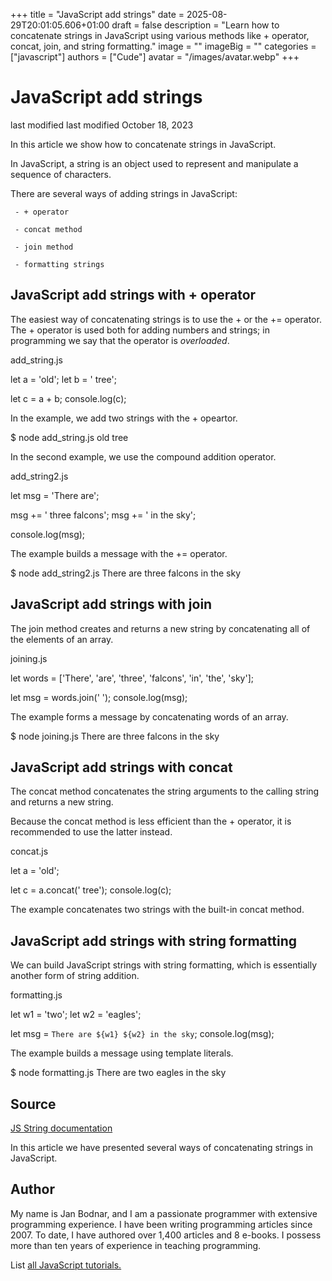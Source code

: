 +++
title = "JavaScript add strings"
date = 2025-08-29T20:01:05.606+01:00
draft = false
description = "Learn how to concatenate strings in JavaScript using various methods like + operator, concat, join, and string formatting."
image = ""
imageBig = ""
categories = ["javascript"]
authors = ["Cude"]
avatar = "/images/avatar.webp"
+++

# JavaScript add strings

last modified last modified October 18, 2023

 

In this article we show how to concatenate strings in JavaScript.

In JavaScript, a string is an object used to represent and manipulate a sequence
of characters.

There are several ways of adding strings in JavaScript:

     - + operator

     - concat method

     - join method

     - formatting strings

## JavaScript add strings with + operator

The easiest way of concatenating strings is to use the + or the
+= operator. The + operator is used both for adding
numbers and strings; in programming we say that the operator is
*overloaded*.

add_string.js
  

let a = 'old';
let b = ' tree';

let c = a + b;
console.log(c);

In the example, we add two strings with the + opeartor.

$ node add_string.js
old tree

In the second example, we use the compound addition operator.

add_string2.js
  

let msg = 'There are';

msg += ' three falcons';
msg += ' in the sky';

console.log(msg);

The example builds a message with the += operator.

$ node add_string2.js
There are three falcons in the sky

## JavaScript add strings with join

The join method  creates and returns a new string by concatenating
all of the elements of an array. 

joining.js
  

let words = ['There', 'are', 'three', 'falcons', 'in', 'the', 'sky'];

let msg = words.join(' ');
console.log(msg);

The example forms a message by concatenating words of an array.

$ node joining.js 
There are three falcons in the sky

## JavaScript add strings with concat

The concat method concatenates the string arguments to the calling
string and returns a new string.

Because the concat method is less efficient than the +
operator, it is recommended to use the latter instead.

concat.js
  

let a = 'old';

let c = a.concat(' tree');
console.log(c);

The example concatenates two strings with the built-in concat
method.

## JavaScript add strings with string formatting

We can build JavaScript strings with string formatting, which is essentially
another form of string addition.

formatting.js
  

let w1 = 'two';
let w2 = 'eagles';

let msg = `There are ${w1} ${w2} in the sky`;
console.log(msg);

The example builds a message using template literals.

$ node formatting.js 
There are two eagles in the sky

## Source

[JS String documentation](https://developer.mozilla.org/en-US/docs/Web/JavaScript/Reference/Global_Objects/String)

In this article we have presented several ways of concatenating strings in
JavaScript.

## Author

My name is Jan Bodnar, and I am a passionate programmer with extensive
programming experience. I have been writing programming articles since 2007.
To date, I have authored over 1,400 articles and 8 e-books. I possess more
than ten years of experience in teaching programming.

List [all JavaScript tutorials.](/all/#js)